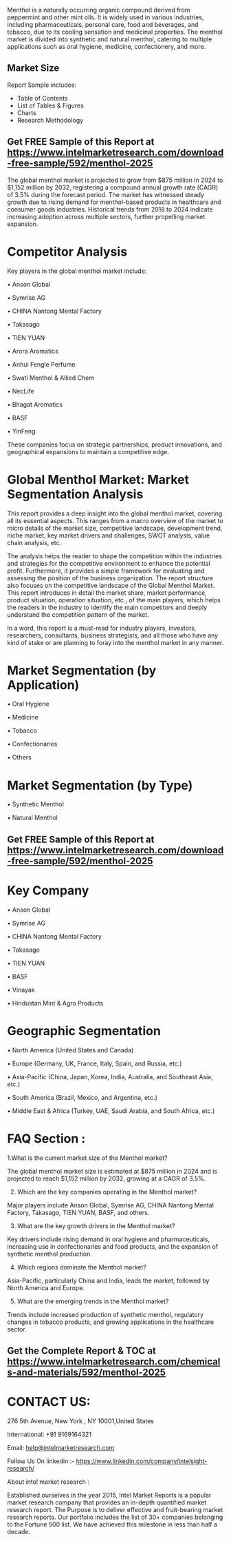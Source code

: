 
Menthol is a naturally occurring organic compound derived from peppermint and other mint oils. It is widely used in various industries, including pharmaceuticals, personal care, food and beverages, and tobacco, due to its cooling sensation and medicinal properties. The menthol market is divided into synthetic and natural menthol, catering to multiple applications such as oral hygiene, medicine, confectionery, and more.

Market Size
-
Report Sample includes:
- Table of Contents
- List of Tables & Figures
- Charts
- Research Methodology


Get FREE Sample of this Report at https://www.intelmarketresearch.com/download-free-sample/592/menthol-2025
-
The global menthol market is projected to grow from $875 million in 2024 to $1,152 million by 2032, registering a compound annual growth rate (CAGR) of 3.5% during the forecast period. The market has witnessed steady growth due to rising demand for menthol-based products in healthcare and consumer goods industries. Historical trends from 2018 to 2024 indicate increasing adoption across multiple sectors, further propelling market expansion.

 

Competitor Analysis
=
Key players in the global menthol market include:

•	Anson Global

•	Symrise AG

•	CHINA Nantong Mental Factory

•	Takasago

•	TIEN YUAN


•	Arora Aromatics

•	Anhui Fengle Perfume

•	Swati Menthol & Allied Chem

•	NecLife

•	Bhagat Aromatics

•	BASF

•	YinFeng

These companies focus on strategic partnerships, product innovations, and geographical expansions to maintain a competitive edge.

Global Menthol Market: Market Segmentation Analysis
=
This report provides a deep insight into the global menthol market, covering all its essential aspects. This ranges from a macro overview of the market to micro details of the market size, competitive landscape, development trend, niche market, key market drivers and challenges, SWOT analysis, value chain analysis, etc.

The analysis helps the reader to shape the competition within the industries and strategies for the competitive environment to enhance the potential profit. Furthermore, it provides a simple framework for evaluating and assessing the position of the business organization. The report structure also focuses on the competitive landscape of the Global Menthol Market. This report introduces in detail the market share, market performance, product situation, operation situation, etc., of the main players, which helps the readers in the industry to identify the main competitors and deeply understand the competition pattern of the market.

In a word, this report is a must-read for industry players, investors, researchers, consultants, business strategists, and all those who have any kind of stake or are planning to foray into the menthol market in any manner.

Market Segmentation (by Application)
=
•	Oral Hygiene

•	Medicine

•	Tobacco

•	Confectionaries

•	Others

Market Segmentation (by Type)
=
•	Synthetic Menthol

•	Natural Menthol

Get FREE Sample of this Report at https://www.intelmarketresearch.com/download-free-sample/592/menthol-2025
-

Key Company
=
•	Anson Global

•	Symrise AG

•	CHINA Nantong Mental Factory

•	Takasago

•	TIEN YUAN


•	BASF


•	Vinayak

•	Hindustan Mint & Agro Products

Geographic Segmentation
=

•	North America (United States and Canada)

•	Europe (Germany, UK, France, Italy, Spain, and Russia, etc.)

•	Asia-Pacific (China, Japan, Korea, India, Australia, and Southeast Asia, etc.)

•	South America (Brazil, Mexico, and Argentina, etc.)

•	Middle East & Africa (Turkey, UAE, Saudi Arabia, and South Africa, etc.)

FAQ Section : 
=
1.What is the current market size of the Menthol market?

The global menthol market size is estimated at $875 million in 2024 and is projected to reach $1,152 million by 2032, growing at a CAGR of 3.5%.

2. Which are the key companies operating in the Menthol market?

Major players include Anson Global, Symrise AG, CHINA Nantong Mental Factory, Takasago, TIEN YUAN, BASF, and others.

3. What are the key growth drivers in the Menthol market?

Key drivers include rising demand in oral hygiene and pharmaceuticals, increasing use in confectionaries and food products, and the expansion of synthetic menthol production.

4. Which regions dominate the Menthol market?

Asia-Pacific, particularly China and India, leads the market, followed by North America and Europe.

5. What are the emerging trends in the Menthol market?

Trends include increased production of synthetic menthol, regulatory changes in tobacco products, and growing applications in the healthcare sector.


Get the Complete Report & TOC at https://www.intelmarketresearch.com/chemicals-and-materials/592/menthol-2025
-
CONTACT US:
=
276 5th Avenue, New York , NY 10001,United States


International: +91 9169164321

Email: help@intelmarketresearch.com


Follow Us On linkedin :- https://www.linkedin.com/company/intelsight-research/

About intel market research :

Established ourselves in the year 2015, Intel Market Reports is a popular market research company that provides an in-depth quantified market research report. The Purpose is to deliver effective and fruit-bearing market research reports. Our portfolio includes the list of 30+ companies belonging to the Fortune 500 list. We have achieved this milestone in less than half a decade.
